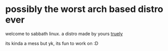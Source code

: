 # possibly the worst arch based distro ever

welcome to sabbath linux. a distro made by yours [truely](https://github.com/tkpmonke)

its kinda a mess but yk, its fun to work on :D
